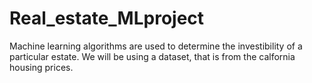 # Real_estate_MLproject
Machine learning algorithms are used to determine the investibility of a particular estate.
We will be using a dataset, that is from the calfornia housing prices.
